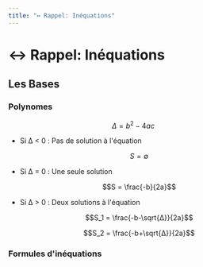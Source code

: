 ```yaml
---
title: "↔️ Rappel: Inéquations"
---
```


# ↔️ Rappel: Inéquations

## Les Bases

### Polynomes

$$Δ = b^2 - 4ac$$

- Si Δ < 0 : Pas de solution à l'équation

  $$S = \emptyset$$

- Si Δ = 0 : Une seule solution

  $$S = \frac{-b}{2a}$$

- Si Δ > 0 : Deux solutions à l'équation

  $$S_1 = \frac{-b-\sqrt{Δ}}{2a}$$

  $$S_2 = \frac{-b+\sqrt{Δ}}{2a}$$

### Formules d'inéquations


